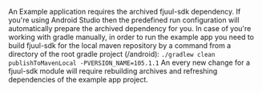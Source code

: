 An Example application requires the archived fjuul-sdk dependency.
If you're using Android Studio then the predefined run configuration will automatically prepare the archived dependency for you.
In case of you're working with gradle manually, in order to run the example app you need to build fjuul-sdk for the local maven repository by a
command from a directory of the root gradle project (/android):
`./gradlew clean publishToMavenLocal -PVERSION_NAME=105.1.1`
An every new change for a fjuul-sdk module will require rebuilding archives and refreshing dependencies
of the example app project.
